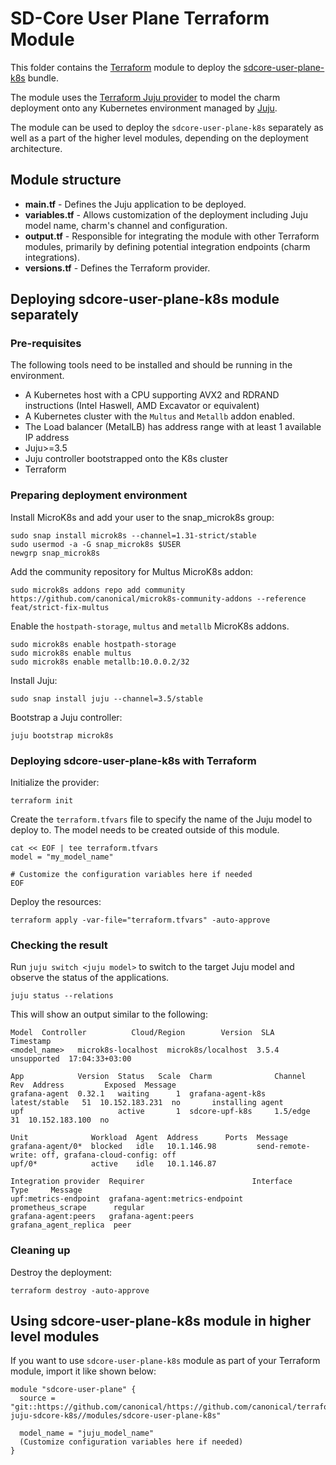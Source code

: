# SD-Core User Plane Terraform Module

This folder contains the [Terraform][Terraform] module to deploy the [sdcore-user-plane-k8s][sdcore-user-plane-k8s] bundle.

The module uses the [Terraform Juju provider][Terraform Juju provider] to model the charm deployment onto any Kubernetes environment managed by [Juju][Juju].

The module can be used to deploy the `sdcore-user-plane-k8s` separately as well as a part of the higher level modules, depending on the deployment architecture.

## Module structure

- **main.tf** - Defines the Juju application to be deployed.
- **variables.tf** - Allows customization of the deployment including Juju model name, charm's channel and configuration.
- **output.tf** - Responsible for integrating the module with other Terraform modules, primarily by defining potential integration endpoints (charm integrations).
- **versions.tf** - Defines the Terraform provider.

## Deploying sdcore-user-plane-k8s module separately

### Pre-requisites

The following tools need to be installed and should be running in the environment.

- A Kubernetes host with a CPU supporting AVX2 and RDRAND instructions (Intel Haswell, AMD Excavator or equivalent)
- A Kubernetes cluster with the `Multus` and `Metallb` addon enabled.
- The Load balancer (MetalLB) has address range with at least 1 available IP address
- Juju>=3.5
- Juju controller bootstrapped onto the K8s cluster
- Terraform

### Preparing deployment environment

Install MicroK8s and add your user to the snap_microk8s group:

```shell
sudo snap install microk8s --channel=1.31-strict/stable
sudo usermod -a -G snap_microk8s $USER
newgrp snap_microk8s
```

Add the community repository for Multus MicroK8s addon:

```shell
sudo microk8s addons repo add community https://github.com/canonical/microk8s-community-addons --reference feat/strict-fix-multus
```

Enable the `hostpath-storage`, `multus` and `metallb` MicroK8s addons.

```shell
sudo microk8s enable hostpath-storage
sudo microk8s enable multus
sudo microk8s enable metallb:10.0.0.2/32
```

Install Juju:

```shell
sudo snap install juju --channel=3.5/stable
```

Bootstrap a Juju controller:

```shell
juju bootstrap microk8s
```

### Deploying sdcore-user-plane-k8s with Terraform

Initialize the provider:

```console
terraform init
```

Create the `terraform.tfvars` file to specify the name of the Juju model to deploy to. The model needs to be created outside of this module.

```console
cat << EOF | tee terraform.tfvars
model = "my_model_name"

# Customize the configuration variables here if needed
EOF
```

Deploy the resources:

```console
terraform apply -var-file="terraform.tfvars" -auto-approve 
```

### Checking the result

Run `juju switch <juju model>` to switch to the target Juju model and observe the status of the applications.

```console
juju status --relations
```

This will show an output similar to the following:

```console
Model  Controller          Cloud/Region        Version  SLA          Timestamp
<model_name>   microk8s-localhost  microk8s/localhost  3.5.4    unsupported  17:04:33+03:00

App            Version  Status   Scale  Charm              Channel        Rev  Address         Exposed  Message
grafana-agent  0.32.1   waiting      1  grafana-agent-k8s  latest/stable   51  10.152.183.231  no       installing agent
upf                     active       1  sdcore-upf-k8s     1.5/edge        31  10.152.183.100  no       

Unit              Workload  Agent  Address      Ports  Message
grafana-agent/0*  blocked   idle   10.1.146.98         send-remote-write: off, grafana-cloud-config: off
upf/0*            active    idle   10.1.146.87         

Integration provider  Requirer                        Interface              Type     Message
upf:metrics-endpoint  grafana-agent:metrics-endpoint  prometheus_scrape      regular  
grafana-agent:peers   grafana-agent:peers             grafana_agent_replica  peer   
```

### Cleaning up

Destroy the deployment:

```console
terraform destroy -auto-approve
```

## Using sdcore-user-plane-k8s module in higher level modules

If you want to use `sdcore-user-plane-k8s` module as part of your Terraform module, import it like shown below:

```text
module "sdcore-user-plane" {
  source = "git::https://github.com/canonical/https://github.com/canonical/terraform-juju-sdcore-k8s//modules/sdcore-user-plane-k8s"
  
  model_name = "juju_model_name"
  (Customize configuration variables here if needed)
}
```

[Terraform]: https://www.terraform.io/
[Terraform Juju provider]: https://registry.terraform.io/providers/juju/juju/latest
[Juju]: https://juju.is
[sdcore-user-plane-k8s]: https://charmhub.io/sdcore-user-plane-k8s
